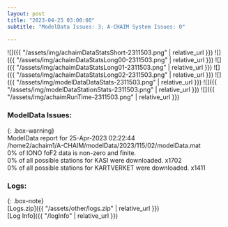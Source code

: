 ```yaml
---
layout: post
title: "2023-04-25 03:00:00"
subtitle: "ModelData Issues: 3; A-CHAIM System Issues: 0"

---
```


![]({{ "/assets/img/achaimDataStatsShort-2311503.png" | relative_url }})
![]({{ "/assets/img/achaimDataStatsLong00-2311503.png" | relative_url }})
![]({{ "/assets/img/achaimDataStatsLong01-2311503.png" | relative_url }})
![]({{ "/assets/img/achaimDataStatsLong02-2311503.png" | relative_url }})
![]({{ "/assets/img/modelDataDataStats-2311503.png" | relative_url }})
![]({{ "/assets/img/modelDataStationStats-2311503.png" | relative_url }})
![]({{ "/assets/img/achaimRunTime-2311503.png" | relative_url }})


### ModelData Issues:  
  
{: .box-warning}  
 ModelData report for 25-Apr-2023 02:22:44   
 /home2/achaim1/A-CHAIM/modelData/2023/115/02/modelData.mat   
 0% of IONO foF2 data is non-zero and finite.   
 0% of all possible stations for KASI were downloaded. x1702   
 0% of all possible stations for KARTVERKET were downloaded. x1411   
  


### Logs:  
  
{: .box-note}  
[Logs.zip]({{ "/assets/other/logs.zip" | relative_url }})  
[Log Info]({{ "/logInfo" | relative_url }})  
